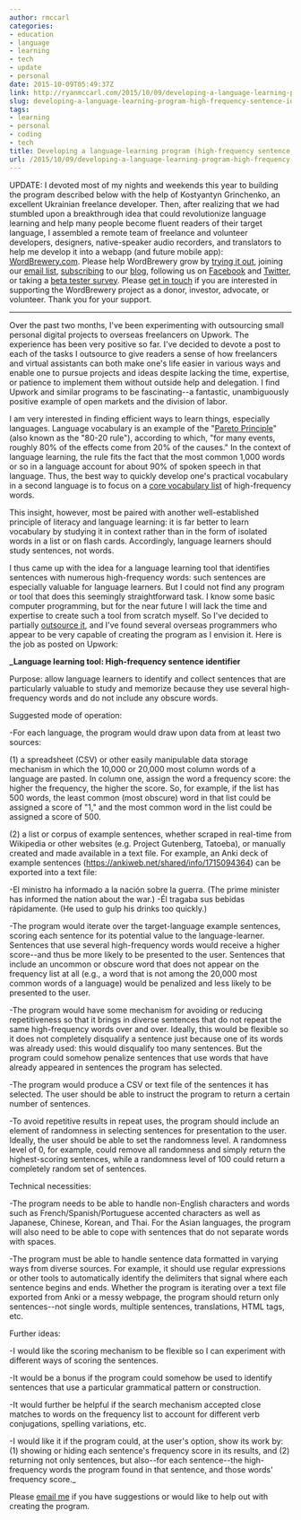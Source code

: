 ```yaml
---
author: rmccarl
categories:
- education
- language
- learning
- tech
- update
- personal
date: 2015-10-09T05:49:37Z
link: http://ryanmccarl.com/2015/10/09/developing-a-language-learning-program-high-frequency-sentence-identifier/
slug: developing-a-language-learning-program-high-frequency-sentence-identifier
tags:
- learning
- personal
- coding
- tech
title: Developing a language-learning program (high-frequency sentence identifier)
url: /2015/10/09/developing-a-language-learning-program-high-frequency-sentence-identifier/
---
```


UPDATE: I devoted most of my nights and weekends this year to building the program described below with the help of Kostyantyn Grinchenko, an excellent Ukrainian freelance developer. Then, after realizing that we had stumbled upon a breakthrough idea that could revolutionize language learning and help many people become fluent readers of their target language, I assembled a remote team of freelance and volunteer developers, designers, native-speaker audio recorders, and translators to help me develop it into a webapp (and future mobile app): [WordBrewery.com](https://wordbrewery.com). Please help WordBrewery grow by [trying it out](https://wordbrewery.com), joining our [email list](http://wordbrewery.us12.list-manage.com/subscribe?u=de5def825a669f96078a614d4&id=ccf98da72c), [subscribing](http://feeds.feedburner.com/LanguageUntapped) to our [blog](https://wordbrewery.com/blog/), following us on [Facebook](https://www.facebook.com/WordBrewery/) and [Twitter](https://twitter.com/WordBrewery), or taking a [beta tester survey](https://docs.google.com/forms/d/1VLYcHdI5-FLlr5hMRJ1DzhLKDUzfkPvyI8Bx3bvvk3w/viewform). Please [get in touch](mailto:admin@wordbrewery.com) if you are interested in supporting the WordBrewery project as a donor, investor, advocate, or volunteer. Thank you for your support.

---
Over the past two months, I've been experimenting with outsourcing small personal digital projects to overseas freelancers on Upwork. The experience has been very positive so far. I've decided to devote a post to each of the tasks I outsource to give readers a sense of how freelancers and virtual assistants can both make one's life easier in various ways and enable one to pursue projects and ideas despite lacking the time, expertise, or patience to implement them without outside help and delegation. I find Upwork and similar programs to be fascinating--a fantastic, unambiguously positive example of open markets and the division of labor.

I am very interested in finding efficient ways to learn things, especially languages. Language vocabulary is an example of the "[Pareto Principle](https://en.wikipedia.org/wiki/Pareto_principle)" (also known as the "80-20 rule"), according to which, "for many events, roughly 80% of the effects come from 20% of the causes." In the context of language learning, the rule fits the fact that the most common 1,000 words or so in a language account for about 90% of spoken speech in that language. Thus, the best way to quickly develop one's practical vocabulary in a second language is to focus on a [core vocabulary list](https://fluent-forever.com/the-method/vocabulary/#.VhdQRBNViko) of high-frequency words.

This insight, however, most be paired with another well-established principle of literacy and language learning: it is far better to learn vocabulary by studying it in context rather than in the form of isolated words in a list or on flash cards. Accordingly, language learners should study sentences, not words.

I thus came up with the idea for a language learning tool that identifies sentences with numerous high-frequency words: such sentences are especially valuable for language learners. But I could not find any program or tool that does this seemingly straightforward task. I know some basic computer programming, but for the near future I will lack the time and expertise to create such a tool from scratch myself. So I've decided to partially [outsource it](https://www.upwork.com/jobs/~0160ccc97b753712cc), and I've found several overseas programmers who appear to be very capable of creating the program as I envision it. Here is the job as posted on Upwork:

**_Language learning tool: High-frequency sentence identifier**

Purpose: allow language learners to identify and collect sentences that are particularly valuable to study and memorize because they use several high-frequency words and do not include any obscure words.

Suggested mode of operation:

-For each language, the program would draw upon data from at least two sources:

(1) a spreadsheet (CSV) or other easily manipulable data storage mechanism in which the 10,000 or 20,000 most column words of a language are pasted. In column one, assign the word a frequency score: the higher the frequency, the higher the score. So, for example, if the list has 500 words, the least common (most obscure) word in that list could be assigned a score of "1," and the most common word in the list could be assigned a score of 500.

(2) a list or corpus of example sentences, whether scraped in real-time from Wikipedia or other websites (e.g. Project Gutenberg, Tatoeba), or manually created and made available in a text file. For example, an Anki deck of example sentences (https://ankiweb.net/shared/info/1715094364) can be exported into a text file:

-El ministro ha informado a la nación sobre la guerra. (The prime minister has informed the nation about the war.)
-Él tragaba sus bebidas rápidamente. (He used to gulp his drinks too quickly.)

-The program would iterate over the target-language example sentences, scoring each sentence for its potential value to the language-learner. Sentences that use several high-frequency words would receive a higher score--and thus be more likely to be presented to the user. Sentences that include an uncommon or obscure word that does not appear on the frequency list at all (e.g., a word that is not among the 20,000 most common words of a language) would be penalized and less likely to be presented to the user.

-The program would have some mechanism for avoiding or reducing repetitiveness so that it brings in diverse sentences that do not repeat the same high-frequency words over and over. Ideally, this would be flexible so it does not completely disqualify a sentence just because one of its words was already used: this would disqualify too many sentences. But the program could somehow penalize sentences that use words that have already appeared in sentences the program has selected.

-The program would produce a CSV or text file of the sentences it has selected. The user should be able to instruct the program to return a certain number of sentences.

-To avoid repetitive results in repeat uses, the program should include an element of randomness in selecting sentences for presentation to the user. Ideally, the user should be able to set the randomness level. A randomness level of 0, for example, could remove all randomness and simply return the highest-scoring sentences, while a randomness level of 100 could return a completely random set of sentences.

Technical necessities:

-The program needs to be able to handle non-English characters and words such as French/Spanish/Portuguese accented characters as well as Japanese, Chinese, Korean, and Thai. For the Asian languages, the program will also need to be able to cope with sentences that do not separate words with spaces.

-The program must be able to handle sentence data formatted in varying ways from diverse sources. For example, it should use regular expressions or other tools to automatically identify the delimiters that signal where each sentence begins and ends. Whether the program is iterating over a text file exported from Anki or a messy webpage, the program should return only sentences--not single words, multiple sentences, translations, HTML tags, etc.

Further ideas:

-I would like the scoring mechanism to be flexible so I can experiment with different ways of scoring the sentences.

-It would be a bonus if the program could somehow be used to identify sentences that use a particular grammatical pattern or construction.

-It would further be helpful if the search mechanism accepted close matches to words on the frequency list to account for different verb conjugations, spelling variations, etc.

-I would like it if the program could, at the user's option, show its work by: (1) showing or hiding each sentence's frequency score in its results, and (2) returning not only sentences, but also--for each sentence--the high-frequency words the program found in that sentence, and those words' frequency score._

Please [email me](mailto:ryan.mccarl@gmail.com) if you have suggestions or would like to help out with creating the program.
